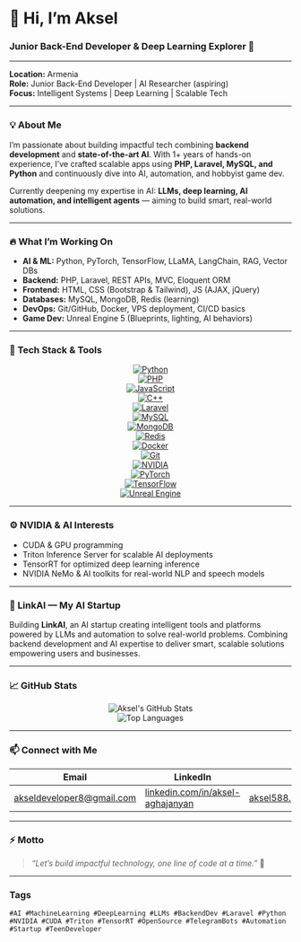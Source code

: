 # 👋 Hi, I’m Aksel  
### Junior Back-End Developer & Deep Learning Explorer 🚀

---

**Location:** Armenia  
**Role:** Junior Back-End Developer | AI Researcher (aspiring)  
**Focus:** Intelligent Systems | Deep Learning | Scalable Tech

---

### 💡 About Me  
I’m passionate about building impactful tech combining **backend development** and **state-of-the-art AI**. With 1+ years of hands-on experience, I’ve crafted scalable apps using **PHP, Laravel, MySQL, and Python** and continuously dive into AI, automation, and hobbyist game dev.

Currently deepening my expertise in AI: **LLMs, deep learning, AI automation, and intelligent agents** — aiming to build smart, real-world solutions.

---

### 🔥 What I’m Working On

- **AI & ML:** Python, PyTorch, TensorFlow, LLaMA, LangChain, RAG, Vector DBs  
- **Backend:** PHP, Laravel, REST APIs, MVC, Eloquent ORM  
- **Frontend:** HTML, CSS (Bootstrap & Tailwind), JS (AJAX, jQuery)  
- **Databases:** MySQL, MongoDB, Redis (learning)  
- **DevOps:** Git/GitHub, Docker, VPS deployment, CI/CD basics  
- **Game Dev:** Unreal Engine 5 (Blueprints, lighting, AI behaviors)  

---

### 🧰 Tech Stack & Tools

<div align="center">

[![Python](https://img.shields.io/badge/-Python-3776AB?style=for-the-badge&logo=python&logoColor=white)](https://python.org)  
[![PHP](https://img.shields.io/badge/-PHP-777BB4?style=for-the-badge&logo=php&logoColor=white)](https://www.php.net)  
[![JavaScript](https://img.shields.io/badge/-JavaScript-F7DF1E?style=for-the-badge&logo=javascript&logoColor=black)](https://developer.mozilla.org/en-US/docs/Web/JavaScript)  
[![C++](https://img.shields.io/badge/-C++-00599C?style=for-the-badge&logo=c%2B%2B&logoColor=white)](https://isocpp.org)  
[![Laravel](https://img.shields.io/badge/-Laravel-FF2D20?style=for-the-badge&logo=laravel&logoColor=white)](https://laravel.com)  
[![MySQL](https://img.shields.io/badge/-MySQL-4479A1?style=for-the-badge&logo=mysql&logoColor=white)](https://www.mysql.com)  
[![MongoDB](https://img.shields.io/badge/-MongoDB-47A248?style=for-the-badge&logo=mongodb&logoColor=white)](https://www.mongodb.com)  
[![Redis](https://img.shields.io/badge/-Redis-DC382D?style=for-the-badge&logo=redis&logoColor=white)](https://redis.io)  
[![Docker](https://img.shields.io/badge/-Docker-2496ED?style=for-the-badge&logo=docker&logoColor=white)](https://www.docker.com)  
[![Git](https://img.shields.io/badge/-Git-F05032?style=for-the-badge&logo=git&logoColor=white)](https://git-scm.com)  
[![NVIDIA](https://img.shields.io/badge/-NVIDIA-76B900?style=for-the-badge&logo=nvidia&logoColor=white)](https://developer.nvidia.com)  
[![PyTorch](https://img.shields.io/badge/-PyTorch-EE4C2C?style=for-the-badge&logo=pytorch&logoColor=white)](https://pytorch.org)  
[![TensorFlow](https://img.shields.io/badge/-TensorFlow-FF6F00?style=for-the-badge&logo=tensorflow&logoColor=white)](https://www.tensorflow.org)  
[![Unreal Engine](https://img.shields.io/badge/-Unreal_Engine-312F2F?style=for-the-badge&logo=unrealengine&logoColor=white)](https://www.unrealengine.com)

</div>

---

### ⚙️ NVIDIA & AI Interests

- CUDA & GPU programming  
- Triton Inference Server for scalable AI deployments  
- TensorRT for optimized deep learning inference  
- NVIDIA NeMo & AI toolkits for real-world NLP and speech models  

---

### 🚀 LinkAI — My AI Startup

Building **LinkAI**, an AI startup creating intelligent tools and platforms powered by LLMs and automation to solve real-world problems. Combining backend development and AI expertise to deliver smart, scalable solutions empowering users and businesses.

---

### 📈 GitHub Stats

<div align="center">

![Aksel's GitHub Stats](https://github-readme-stats.vercel.app/api?username=AkseL588&show_icons=true&theme=radical)  
![Top Languages](https://github-readme-stats.vercel.app/api/top-langs/?username=AkseL588&layout=compact&theme=radical)

</div>

---

### 📫 Connect with Me

| Email                                 | LinkedIn                                      | Portfolio                                   |
|-------------------------------------|----------------------------------------------|---------------------------------------------|
| [akseldeveloper8@gmail.com](mailto:akseldeveloper8@gmail.com) | [linkedin.com/in/aksel-aghajanyan](https://www.linkedin.com/in/aksel-aghajanyan/) | [aksel588.github.io/aksel_portfolio](https://aksel588.github.io/aksel_portfolio/) |

---

### ⚡ Motto

> _“Let’s build impactful technology, one line of code at a time.”_ 🚀

---

### Tags

`#AI #MachineLearning #DeepLearning #LLMs #BackendDev #Laravel #Python #NVIDIA #CUDA #Triton #TensorRT #OpenSource #TelegramBots #Automation #Startup #TeenDeveloper`
